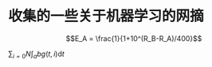 
<script src='https://cdnjs.cloudflare.com/ajax/libs/mathjax/2.7.2/MathJax.js?config=TeX-MML-AM_CHTML'></script>

# 收集的一些关于机器学习的网摘

$$E_A = \frac{1}{1+10^(R_B-R_A)/400}$$

$\sum_{i=0}N\int_{a}{b}g(t,i)\text{d}t$
